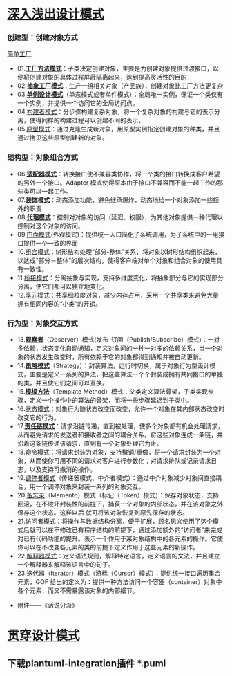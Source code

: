 # [深入浅出设计模式](src/main/java/com/example/demo/design_pattern/a_head_first_design_patterns)
### 创建型：创建对象方式
[简单工厂](src/main/java/com/example/demo/design_pattern/a_head_first_design_patterns/factory/a_simplyfactory)
* 01.**[工厂方法模式](src/main/java/com/example/demo/design_pattern/a_head_first_design_patterns/factory/b_factorymethod)**：子类决定创建对象，主要是为创建对象提供过渡接口，以便将创建对象的具体过程屏蔽隔离起来，达到提高灵活性的目的
* 02.**[抽象工厂模式](src/main/java/com/example/demo/design_pattern/a_head_first_design_patterns/factory/c_abstractfactory)**：生产一组相关对象（产品族），创建对象比工厂方法更复杂
* 03.**[单例设计模式](src/main/java/com/example/demo/design_pattern/a_head_first_design_patterns/singleton)**（单态模式或者单件模式）：全局唯一实例，保证一个类仅有 一个实例，并提供一个访问它的全局访问点。
* 04.[构建者模式](src/main/java/com/example/demo/design_pattern/a_head_first_design_patterns/builder)：分步骤构建复杂对象，将一个复杂对象的构建与它的表示分离，使得同样的构建过程可以创建不同的表示。
* 05.[原型模式](src/main/java/com/example/demo/design_pattern/a_head_first_design_patterns/prototype)：通过克隆生成新对象，用原型实例指定创建对象的种类，并且通过拷贝这些原型创建新的对象。

### 结构型：对象组合方式
* 06.**[适配器模式](src/main/java/com/example/demo/design_pattern/a_head_first_design_patterns/adapter)**：转换接口使不兼容类协作，将一个类的接口转换成客户希望的另外一个接口。Adapter 模式使得原本由于接口不兼容而不能一起工作的那些类可以一起工作。
* 07.**[装饰模式](src/main/java/com/example/demo/design_pattern/a_head_first_design_patterns/decorator)**：动态添加功能，避免继承爆炸，动态地给一个对象添加一些额外的职责
* 08.**[代理模式](src/main/java/com/example/demo/design_pattern/a_head_first_design_patterns/proxy)**：控制对对象的访问（延迟、权限），为其他对象提供一种代理以控制对这个对象的访问。
* 09.[门面模式](src/main/java/com/example/demo/design_pattern/a_head_first_design_patterns/facade)(外观模式)：提供统一入口简化子系统调用，为子系统中的一组接口提供一个一致的界面
* 10.[组合模式](src/main/java/com/example/demo/design_pattern/a_head_first_design_patterns/composite)：树形结构处理“部分-整体”关系，将对象以树形结构组织起来，以达成“部分－整体”的层次结构，使得客户端对单个对象和组合对象的使用具有一致性。
* 11.[桥接模式](src/main/java/com/example/demo/design_pattern/a_head_first_design_patterns/bright)：分离抽象与实现，支持多维度变化，将抽象部分与它的实现部分分离，使它们都可以独立地变化。
* 12.[享元模式](src/main/java/com/example/demo/design_pattern/a_head_first_design_patterns/flyweight)：共享细粒度对象，减少内存占用，采用一个共享类来避免大量拥有相同内容的“小类”的开销。

### 行为型：对象交互方式
* 13.**[观察者](src/main/java/com/example/demo/design_pattern/a_head_first_design_patterns/observer)**（Observer）模式(发布-订阅（Publish/Subscribe）模式)：一对多依赖，状态变化自动通知，定义对象间的一种一对多的依赖关系，当一个对象的状态发生改变时，所有依赖于它的对象都得到通知并被自动更新。
* 14.**[策略模式](src/main/java/com/example/demo/design_pattern/a_head_first_design_patterns/strategy)**（Strategy）：封装算法，运行时切换，属于对象行为型设计模式，主要是定义一系列的算法，把这些算法一个个封装成拥有共同接口的单独的类，并且使它们之间可以互换。
* 15.**[模板方法](src/main/java/com/example/demo/design_pattern/a_head_first_design_patterns/template_method)**（Template Method）模式：父类定义算法骨架，子类实现步骤，定义一个操作中的算法的骨架，而将一些步骤延迟到子类中。
* 16.[状态模式](src/main/java/com/example/demo/design_pattern/a_head_first_design_patterns/state)：对象行为随状态改变而改变，允许一个对象在其内部状态改变时改变它的行为。
* 17.**[责任链模式](src/main/java/com/example/demo/design_pattern/a_head_first_design_patterns/chain_of_responsibility)**：请求沿链传递，直到被处理，使多个对象都有机会处理请求，从而避免请求的发送者和接收者之间的耦合关系。将这些对象连成一条链，并沿着这条链传递该请求，直到有一个对象处理它为止。
* 18.[命令模式](src/main/java/com/example/demo/design_pattern/a_head_first_design_patterns/command)：将请求封装为对象，支持撤销/重做，将一个请求封装为一个对象，从而使你可用不同的请求对客户进行参数化；对请求排队或记录请求日志，以及支持可撤消的操作。
* 19.[调停者模式](src/main/java/com/example/demo/design_pattern/a_head_first_design_patterns/mediator)（传递器模式、中介者模式）：通过中介对象减少对象间直接耦合，用一个调停对象来封装一系列的对象交互。
* 20.[备忘录](src/main/java/com/example/demo/design_pattern/a_head_first_design_patterns/memento)（Memento）模式（标记（Token）模式）：保存对象状态，支持回滚，在不破坏封装性的前提下，捕获一个对象的内部状态，并在该对象之外保存这个状态。这样以后 就可将该对象恢复到原先保存的状态。
* 21.[访问者模式](src/main/java/com/example/demo/design_pattern/a_head_first_design_patterns/visitor)：将操作与数据结构分离，便于扩展，顾名思义使用了这个模式后就可以在不修改已有程序结构的前提下，通过添加额外的“访问者”来完成对已有代码功能的提升。表示一个作用于某对象结构中的各元素的操作。它使你可以在不改变各元素的类的前提下定义作用于这些元素的新操作。
* 22.[解释器模式](src/main/java/com/example/demo/design_pattern/a_head_first_design_patterns/interpreter)：定义语法规则，解释特定语言，定义语言的文法，并且建立一个解释器来解释该语言中的句子。
* 23.[迭代器](src/main/java/com/example/demo/design_pattern/a_head_first_design_patterns/interator)（Iterator）模式（游标（Cursor）模式）：提供统一接口遍历集合元素，GOF 给出的定义为：提供一种方法访问一个容器（container）对象中各个元素，而又不需暴露该对象的内部细节。

- 附件——《话说分派》

# [贯穿设计模式](src/main/java/com/example/demo/design_pattern/b_hbwxz)
## 下载plantuml-integration插件 *.puml

